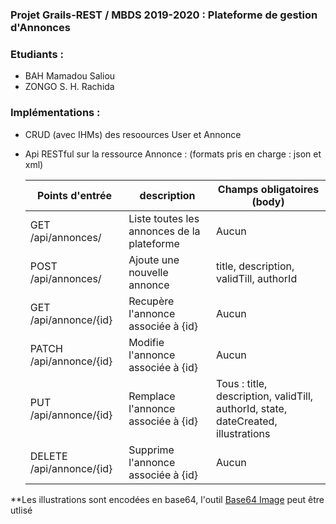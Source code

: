 ### Projet Grails-REST / MBDS 2019-2020 : Plateforme de gestion d'Annonces

### Etudiants : 
- BAH Mamadou Saliou
- ZONGO S. H. Rachida


### Implémentations :

- CRUD (avec IHMs) des resoources User et Annonce

- Api RESTful sur la ressource Annonce :
        (formats pris en charge : json et xml)
        
    | Points d'entrée | description | Champs obligatoires (body) |
    | ------ | ------ | ------ |
    | GET /api/annonces/| Liste toutes les annonces de la plateforme | Aucun
    | POST /api/annonces/ | Ajoute une nouvelle annonce | title, description, validTill, authorId
    | GET /api/annonce/{id} | Recupère l'annonce associée à {id} | Aucun
    | PATCH /api/annonce/{id} | Modifie l'annonce associée à {id} | Aucun
    | PUT /api/annonce/{id} | Remplace l'annonce associée à {id} | Tous : title, description, validTill, authorId, state, dateCreated, illustrations
    | DELETE /api/annonce/{id} | Supprime l'annonce associée à {id} | Aucun

 **Les illustrations sont encodées en base64, l'outil [Base64 Image](https://www.base64-image.de) peut être utlisé
